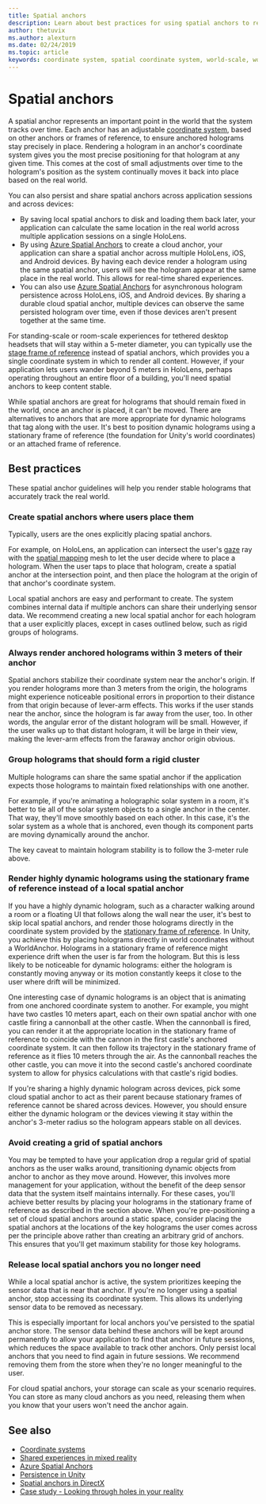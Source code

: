 ```yaml
---
title: Spatial anchors
description: Learn about best practices for using spatial anchors to render stable holograms in mixed reality applications.
author: thetuvix
ms.author: alexturn
ms.date: 02/24/2019
ms.topic: article
keywords: coordinate system, spatial coordinate system, world-scale, world, scale, position, orientation, anchor, spatial anchor, world-locked, world-locking, persistence, sharing, mixed reality headset, windows mixed reality headset, virtual reality headset, HoloLens
---
```


# Spatial anchors

A spatial anchor represents an important point in the world that the system tracks over time. Each anchor has an adjustable [coordinate system](coordinate-systems.md), based on other anchors or frames of reference, to ensure anchored holograms stay precisely in place.  Rendering a hologram in an anchor's coordinate system gives you the most precise positioning for that hologram at any given time. This comes at the cost of small adjustments over time to the hologram's position as the system continually moves it back into place based on the real world.

You can also persist and share spatial anchors across application sessions and across devices:
* By saving local spatial anchors to disk and loading them back later, your application can calculate the same location in the real world across multiple application sessions on a single HoloLens.
* By using <a href="/azure/spatial-anchors/overview" target="_blank">Azure Spatial Anchors</a> to create a cloud anchor, your application can share a spatial anchor across multiple HoloLens, iOS, and Android devices. By having each device render a hologram using the same spatial anchor, users will see the hologram appear at the same place in the real world. This allows for real-time shared experiences.
* You can also use <a href="/azure/spatial-anchors/overview" target="_blank">Azure Spatial Anchors</a> for asynchronous hologram persistence across HoloLens, iOS, and Android devices. By sharing a durable cloud spatial anchor, multiple devices can observe the same persisted hologram over time, even if those devices aren't present together at the same time.

For standing-scale or room-scale experiences for tethered desktop headsets that will stay within a 5-meter diameter, you can typically use the [stage frame of reference](coordinate-systems.md#stage-frame-of-reference) instead of spatial anchors, which provides you a single coordinate system in which to render all content. However, if your application lets users wander beyond 5 meters in HoloLens, perhaps operating throughout an entire floor of a building, you'll need spatial anchors to keep content stable.

While spatial anchors are great for holograms that should remain fixed in the world, once an anchor is placed, it can't be moved. There are alternatives to anchors that are more appropriate for dynamic holograms that tag along with the user. It's best to position dynamic holograms using a stationary frame of reference (the foundation for Unity's world coordinates) or an attached frame of reference.

## Best practices

These spatial anchor guidelines will help you render stable holograms that accurately track the real world.

### Create spatial anchors where users place them

Typically, users are the ones explicitly placing spatial anchors.

For example, on HoloLens, an application can intersect the user's [gaze](gaze-and-commit.md) ray with the [spatial mapping](spatial-mapping.md) mesh to let the user decide where to place a hologram. When the user taps to place that hologram, create a spatial anchor at the intersection point, and then place the hologram at the origin of that anchor's coordinate system.

Local spatial anchors are easy and performant to create. The system combines internal data if multiple anchors can share their underlying sensor data. We recommend creating a new local spatial anchor for each hologram that a user explicitly places, except in cases outlined below, such as rigid groups of holograms.

### Always render anchored holograms within 3 meters of their anchor

Spatial anchors stabilize their coordinate system near the anchor's origin. If you render holograms more than 3 meters from the origin, the holograms might experience noticeable positional errors in proportion to their distance from that origin because of lever-arm effects. This works if the user stands near the anchor, since the hologram is far away from the user, too. In other words, the angular error of the distant hologram will be small. However, if the user walks up to that distant hologram, it will be large in their view, making the lever-arm effects from the faraway anchor origin obvious.

### Group holograms that should form a rigid cluster

Multiple holograms can share the same spatial anchor if the application expects those holograms to maintain fixed relationships with one another.

For example, if you're animating a holographic solar system in a room, it's better to tie all of the solar system objects to a single anchor in the center. That way, they'll move smoothly based on each other. In this case, it's the solar system as a whole that is anchored, even though its component parts are moving dynamically around the anchor.

The key caveat to maintain hologram stability is to follow the 3-meter rule above.

### Render highly dynamic holograms using the stationary frame of reference instead of a local spatial anchor

If you have a highly dynamic hologram, such as a character walking around a room or a floating UI that follows along the wall near the user, it's best to skip local spatial anchors, and render those holograms directly in the coordinate system provided by the [stationary frame of reference](coordinate-systems.md#stationary-frame-of-reference). In Unity, you achieve this by placing holograms directly in world coordinates without a WorldAnchor. Holograms in a stationary frame of reference might experience drift when the user is far from the hologram. But this is less likely to be noticeable for dynamic holograms: either the hologram is constantly moving anyway or its motion constantly keeps it close to the user where drift will be minimized.

One interesting case of dynamic holograms is an object that is animating from one anchored coordinate system to another. For example, you might have two castles 10 meters apart, each on their own spatial anchor with one castle firing a cannonball at the other castle. When the cannonball is fired, you can render it at the appropriate location in the stationary frame of reference to coincide with the cannon in the first castle's anchored coordinate system. It can then follow its trajectory in the stationary frame of reference as it flies 10 meters through the air. As the cannonball reaches the other castle, you can move it into the second castle's anchored coordinate system to allow for physics calculations with that castle's rigid bodies.

If you're sharing a highly dynamic hologram across devices, pick some cloud spatial anchor to act as their parent because stationary frames of reference cannot be shared across devices.  However, you should ensure either the dynamic hologram or the devices viewing it stay within the anchor's 3-meter radius so the hologram appears stable on all devices.

### Avoid creating a grid of spatial anchors

You may be tempted to have your application drop a regular grid of spatial anchors as the user walks around, transitioning dynamic objects from anchor to anchor as they move around. However, this involves more management for your application, without the benefit of the deep sensor data that the system itself maintains internally. For these cases, you'll achieve better results by placing your holograms in the stationary frame of reference as described in the section above.
When you're pre-positioning a set of cloud spatial anchors around a static space, consider placing the spatial anchors at the locations of the key holograms the user comes across per the principle above rather than creating an arbitrary grid of anchors. This ensures that you'll get maximum stability for those key holograms.

### Release local spatial anchors you no longer need

While a local spatial anchor is active, the system prioritizes keeping the sensor data that is near that anchor. If you're no longer using a spatial anchor, stop accessing its coordinate system. This allows its underlying sensor data to be removed as necessary.

This is especially important for local anchors you've persisted to the spatial anchor store. The sensor data behind these anchors will be kept around permanently to allow your application to find that anchor in future sessions, which reduces the space available to track other anchors. Only persist local anchors that you need to find again in future sessions. We recommend removing them from the store when they're no longer meaningful to the user.

For cloud spatial anchors, your storage can scale as your scenario requires. You can store as many cloud anchors as you need, releasing them when you know that your users won't need the anchor again.

## See also

* [Coordinate systems](coordinate-systems.md)
* [Shared experiences in mixed reality](shared-experiences-in-mixed-reality.md)
* <a href="/azure/spatial-anchors" target="_blank">Azure Spatial Anchors</a>
* [Persistence in Unity](../develop/unity/spatial-anchors-in-unity.md)
* [Spatial anchors in DirectX](../develop/native/coordinate-systems-in-directx.md#place-holograms-in-the-world-using-spatial-anchors)
* [Case study - Looking through holes in your reality](../out-of-scope/case-study-looking-through-holes-in-your-reality.md)